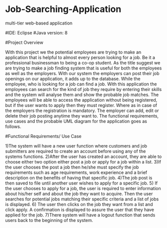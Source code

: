 # Job-Searching-Application
multi-tier web-based application

#IDE: Eclipse
#Java version: 8


#Project Overview

With this project we the potential employees are trying to make an application that is helpful to almost every person looking for a job. Be it a professional businessman to being a co-op student. As the title suggest we are trying to make a job finding system that is useful for both the employees as well as the employers. With our system the employers can post their job openings on our application, it adds up to the database. While the employee, who is looking for a job can find a job. With this application the employees can search for the kind of job they require by entering their skills and the system will analyse them and show the probable job matches. The employees will be able to access the application without being registered, but if the user wants to apply then they must register. Where as in case of the employers the registration is mandatory. The employer can add, edit or delete their job posting anytime they want to. The functional requirements, use cases and the probable UML diagram for the application goes as follows.
  
  
#Functional Requirements/ Use Case

1)The system will have a new user function where customers and job submitters are required to create an account before using any of the systems functions.
2)After the user has created an account, they are able to choose either two option either post a job or apply for a job within a list.
3)If the user chooses the post a job then he/she must specify the job requirements such as age requirements, work experience and a brief description on the benefits of having that specific job.
4)The job post is then saved to file until another user wishes to apply for a specific job.
5) If the user chooses to apply for a job, the user is required to enter information about his/her self and about the job they want to acquire. Then the user searches for potential jobs matching their specific criteria and a list of jobs is displayed.
6) The user then clicks on the job they want from a list and click apply. A confirmation is displayed to assure the user that they have applied for the job.
7)There system will have a logout function that sends users back to the beginning of the system.


